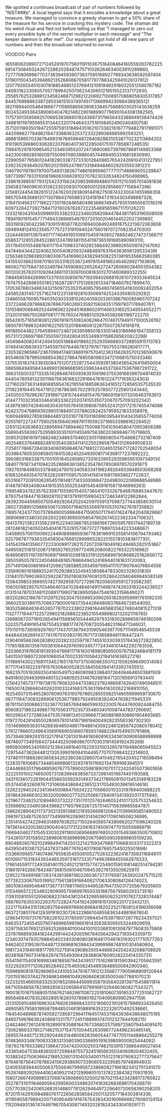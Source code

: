 We spotted a continues broadcast of pair of numbers followed by "NIST###p". A local legend says that it encodes a knowledge about a great treasure. We managed to convince a greedy shaman to get a 50% share of the treasure for his service in cracking this mystery code. The shaman did his weird ritual and fled not before telling us that "I managed to zero out every possible byte of the secret multiplier in each message" and "The keeper daemon is after me!". Our equipment got hold of 48 new pairs of numbers and then the broadcast returned to normal.

VOODOO
Pairs

(6558062089072712452819707560119110367516408464160559283762225681473084932426722862028487475710026264634003910269860, 7277706069967703738394593907383759516892778934363859259740451190115043453948921352680667058177977663425941026137812)
(20779265545103078188546851237694121081949291803255125607671826409318233060570577899425070623430651219515523137172930, 25585762532889123458246871298212206927100691708680583053178578445768988633872850361510374974517136699423098438936512)
(9211994400546418667711589586563906338457568850302514363825990245249336438906040478214822901889907796901043081382565, 11757301359566257066539366651924369731796564333889491384744293498161197955855313442320174464337518108452490240450758)
(5712011893501947255975913184943516210733821616777948279179910714420986277849621647338806325372332289366665992593251, 4888158657033676499316769599487284082883105387702321136842029101905398860308282207680407361228506175107785687246535)
(1984152978109654521334839552072473680060739796786811498533684423001892851600975509970903988045744694953316813930990, 22990597795801244182903387373330128409657654242691041312279515392352936492078020215952478973318494846028255550391221)
(14079011978079700754931382677486169956677771171466690552398475977399779331100819606306628102707823032634824150498965, 23961838859779312542331562420853989948607051121039570140818362565837460963031282230209307008500125929566077156947296)
(25681244543828151224762002938091441827508743230047455998358985705483688131713078643765883312418194731934303498887328, 31941104563177196227301182846580496368674945793510955567016319609732842739275847121902876267222354895659671170126221)
(33321834310450996935338233223460358208447843817853190508009789419019154577714943388665467937201002046144522027269897, 39319092904229673091516587782016940084924891875221387206360809499481241023565777572731910940247560197072708235470300)
(32444659113875407177404919510997045974080278882462747373667116586371295528452286133478938115541197365191695990993110, 35178450105488764117154709833740292386492398926500974214709284744643442324062300540825932488489763764363656126533439)
(25634832983892080306754169902438294508225138195356635803855415550366250870180353318253672497815491862464628927163606, 860627107584730324978474590892265264272472606802845035543826012003576201109284366110130970008163012701460689332255)
(18845855942699013379303085976719209402668192610729353645524767475542896550185218287281717513992613347184607927899470, 17053878803488343215097253531540857954807456554183009240205424585283145725716274122313819281035069742524335080529282)
(34665587609579403503033381526240592033613867900859657072423372248629798682676967060269335921560835179979071789407611, 13155860066492524496062326451688602911406331652534955405227121320101867502697061777676024769851292945582681189722270)
(8542615716581808122901919751092406266470746117949117100052619256007917898324901622105132018646061228755072674191879, 691885044823764599407246726395985018330514831869661947358133957317226697188735059720428043553499311586265620622298)
(4049840082414249450051888401866225293566880372685591511378307494140983933734559750764467812797677807553789280617771, 23053829656672367099417481386919757041238315628357012365906798554606787995068854382278647685580983347210681575033346)
(37553518374339350847512072528725443592813804565426415850004086596494958434499013696685953396344453738475367987291722, 36631350033713335742664874509363510619637503618839670497403064404780561323011987563616832291664781612247171836324303)
(27160297363146906859547621955618859636341651272856535753553021192281944576471812216786365702291525785077225901343440, 24505537929626729189712815744458154767980915810732064637636134144771032359334640833362202074155350720670757093202342)
(439793807429404630430105764193980675953243120172157455474066824237047686939296051884972078802824257959521833358978, 10909489927859398448512031677870016099039544104343585577400693551972272477590258356403687611193923716653398616228452)
(293132426368322895694738944627500887041030458047095380638655890455939275295893035110114556975638020369846770718605, 30953128616197386248234893704602305118808054754868273218740946254853764868248103540383411412250296587941312894950833)
(1256177666728408340609596467471881272046512567172827025480543039847605300858051941538245204930081714368177237892222, 3950853166338757001051645285892733163390529359659510973491305840779187341109423528686361385235478078508978570291871)
(19279318498503378482479015340583341196249264933948503068268616832648354707832620911159575261415814158178939627722637, 653166772091006265451181481714330006647204980022089688548986414878749340804416153553552534815454091615871946966263)
(19954834782357623087155580154057360410133267846876885344767087937541844716389281102181379191159904237246348122862844, 26392304456850750549292642520420970591375987277443858030514280273589512986930673390071840553569761053107427619735882)
(18957424377007378949005998484715905071794511624784204082968736806981338030262932280369500585479026745223923347106321, 19413792138231356239152234038878520861667260595765174421897382812461821405024540418753291573673727798970344223348667)
(14089057061100992244908898659367783619691535581410679479346202579678779363354583047666129999652822515578103838177351, 34154319413560772233009917262157207209780491824948528251518670495592518151206731859276525977249520800822765322516962)
(6469085511973976069719661029818331912056899790868825182606772385059505781224504684818576868494524169440161831720083, 25714910600861694120962136588529345979954117071907640768045565356908016188925241702928833249453858647833092329031830)
(31841707990369325922873501808397609131528642056046994938314912064398533669557427392658707272967820560595912733582397, 10605098295707034664613470264848149111498747426331932442365270131514787031481120691719907182895058475461923156649027)
(8320280218676731297529230475559953090265182939599917610923353660253038611570663790000183735442664808376846726544092, 18352586846364526577870223380229816446568356274804081527131811327771644712257298021826882238521054989802132021116765)
(3688067207181026549411598561054448297933183028986567461802685202575499165416755453188177476708720554823196471346031, 17511011573606926760717437013679431090546397706711149546545539844844362691437741767510393795767173136589481116447247)
(29040956626628389220282332597167745510330393178436272822850717851883613587003610644297609034577724346101442292783556, 2203663197608191393047668117161920189808565005767582468418117954015501980723061066054700233511058432194141636527216)
(11189914302216811134521651787073750806635070215582696490314083977170451922297915763084005282538455839414133927435512, 16823570519269250416054975246080983388407264064648503881509849180029463899480132348092531467626816471207856913783441)
(25642745737719738115790832044733802379248658742640749094651111650074286660402620103324168375363199416302622168910150, 16254507315465280760907631937678652855558251490599995973067006771164730832869061253677985792495083824047838211945331)
(8791150300686313236770365768496659935220057644760092448475585608371863249867767056317523573548034010087447837290697, 16029924727288344753574981345129966713608918930866195489368501972704281495502806578101416716619400492823558336730230)
(15146966936301426836485048617948814359224612856742080578041257812796601249643569166905066078593748822841549931791888, 357394638929315132179147261301646180608163343613090658899899858746077349158437344452509808670170303191459192435269)
(995800995340560212384348164078229331503265781194860659455237297544736284481213353990160641044957707070984322214903, 7374611111888260365834262360383286070415462765420452716598494122835781068573448546686613293781511692134769166394551)
(24446663517964895907677578900259818901070172242045507360165632225101502746500573138399483856733729814519874451193588, 34311036072261904455663059293149373421789509150134531491832280537445832608767131060643868423651231705493039819514616)
(32823294024234136450088475924222705660010333197694006882252618643646630236320509602773252556672940613413920317375940, 32196772482521089460373222735170125782646052410173257532546335356669233490384396821716579632672575140715639985584787)
(38626289042117373021359138812193926698120842113996958514905532981973348752630773499916208961314562901709016508236995, 23514154274229463148978382527150264056574390662027109624032678136144320536029004040217312206163745097477015050688979)
(16694046273154533030291180036956689768552051549386350571080273426107351585023896061938966962067586509026899805109230, 8904892657621029984941142501221421593479887106683033173322313643950410387325437637346776192401780676657545025501698)
(13366095657140748679558354550810527526322362416735831168491116010607153193439344653597316173335714963988455562878333, 17961455917724935814011524521218115774725490159510814825147942813186197402667842487368150610467094539276135505625911)
(29522784891887263743913681180226036727317659726392024757152150772623306750519952715613859166406217063308084128474023, 36010834695484617367731798176603449528764735031720567920560001534965722534832909995759699765933518875679580293373516)
(13931081055129560682374043812043299599506252010782732837448708876076350302263707228247041924399161513092201723432131, 22217154943151362837564969766908968418202252178081241960560988637213801764129391919230726322866104855836344881667804)
(29834101073176758226102317850972994454153971607287762343570216463537245545079074699659819661814356383095053244929659, 32971583076921259525268840100441001033681091308797760835759082378786659384182442991442420005676405642942719354335975)
(23403074793576884040234030808038164617046193193021771057726394624023195397044871336968163984343998998748100304580604, 19817243194616817795702758143908635054486634254243208870892680381687907314184297475549306428388087609528225414335731)
(5541561154081699834618858794343951775162661815903942705643591032292931171206285284922154650824548938488500942900340, 15998890819782869654241055347618779121235687779059689091209447201551603744276388824966104926084083835003467788107023)
(32332554660583325301852066445699358793564028139715458611814667105946587823692856320658641079916913294463608271343271, 19001870167558805110676214629611087225181060739185337725106272789564684078352602895162601078980192704095809902947159)
(31310591048918963047692639898433112180602191261578869334264504890585795851995879948501481958891635222326170492538661, 11645404896878740592728597296411164517453118439384386480751958460759616636240868133175772451188993747012327644108215)
(24624667261241619289978358818476733680257589725807945409147073062969337852714621537154751004452630967724496230485145, 28955744457123529204463144800628356054477477051144886425527997483693348790833383313580390336695191639809000825444092)
(18792787653386213864720474200002503746210391573886449027404433654047536483650372598487557324519566350340608004632405, 10388342750636642188532601310405340017551231837908327773756478764618756407878624156293869073390605322958579748994603)
(24093583944050063755064679995672386608271661823412701341070952874892925944062409521142129998051513782238438270931939, 15807266749599853706874390866032500216702115423428817376582235278731011164690564299560033486207416362663698170426879)
(2577039234206526835148807781262946497229640720658390258205872015142910984880761722656285858425011320577184303814336, 4119590587989420071409544974167475438343016066668276080124154115209493136747449796705430871493202618243433041929177)


